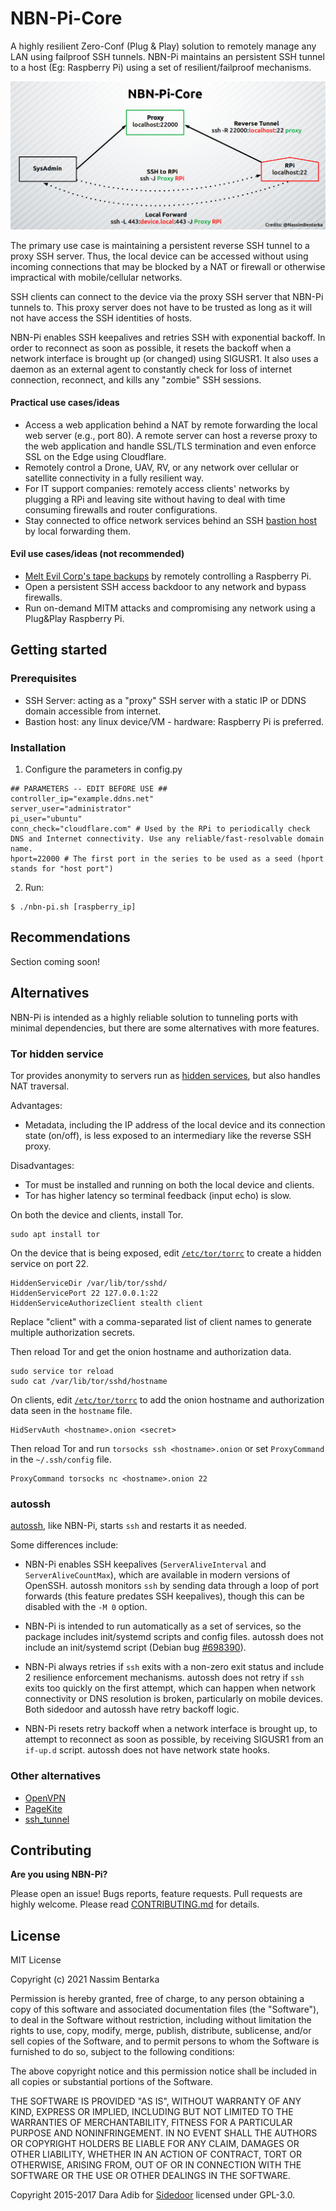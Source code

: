 # NBN-Pi-Core
A highly resilient Zero-Conf (Plug & Play) solution to remotely manage any LAN using failproof SSH tunnels.
NBN-Pi maintains an persistent SSH tunnel to a host (Eg: Raspberry Pi) using a set of resilient/failproof mechanisms.

![NBN-Pi Tunneling](https://github.com/NassimBentarka/NBN-Pi-Core/raw/main/docs/assets/NBN-Pi-Core%20Diagram.png)

The primary use case is maintaining a persistent reverse SSH tunnel to a proxy SSH server. Thus, the local device can be accessed without using incoming connections that may be blocked by a NAT or firewall or otherwise impractical with mobile/cellular networks.

SSH clients can connect to the device via the proxy SSH server that NBN-Pi tunnels to. This proxy server does not have to be trusted as long as it will not have access the SSH identities of hosts.

NBN-Pi enables SSH keepalives and retries SSH with exponential backoff. In order to reconnect as soon as possible, it resets the backoff when a network interface is brought up (or changed) using SIGUSR1. It also uses a daemon as an external agent to constantly check for loss of internet connection, reconnect, and kills any "zombie" SSH sessions.

#### Practical use cases/ideas

 * Access a web application behind a NAT by remote forwarding the local web server (e.g., port 80). A remote server can host a reverse proxy to the web application and handle SSL/TLS termination and even enforce SSL on the Edge using Cloudflare.
 * Remotely control a Drone, UAV, RV, or any network over cellular or satellite connectivity in a fully resilient way.
 * For IT support companies: remotely access clients' networks by plugging a RPi and leaving site without having to deal with time consuming firewalls and router configurations.
 * Stay connected to office network services behind an SSH [bastion host](https://en.wikipedia.org/wiki/Bastion_host) by local forwarding them.

#### Evil use cases/ideas (not recommended)
 * [Melt Evil Corp's tape backups][mrrobot] by remotely controlling a Raspberry Pi.
 * Open a persistent SSH access backdoor to any network and bypass firewalls.
 * Run on-demand MITM attacks and compromising any network using a Plug&Play Raspberry Pi.

## Getting started

### Prerequisites
  * SSH Server: acting as a "proxy" SSH server with a static IP or DDNS domain accessible from internet.
  * Bastion host: any linux device/VM - hardware: Raspberry Pi is preferred.

### Installation

  1. Configure the parameters in config.py

```
## PARAMETERS -- EDIT BEFORE USE ##
controller_ip="example.ddns.net"
server_user="administrator"
pi_user="ubuntu"
conn_check="cloudflare.com" # Used by the RPi to periodically check DNS and Internet connectivity. Use any reliable/fast-resolvable domain name.
hport=22000 # The first port in the series to be used as a seed (hport stands for "host port")
```
  2. Run:
```
$ ./nbn-pi.sh [raspberry_ip]
```

## Recommendations

Section coming soon!

## Alternatives

NBN-Pi is intended as a highly reliable solution to tunneling ports with minimal dependencies, but there are some alternatives with more features.

### Tor hidden service

Tor provides anonymity to servers run as [hidden services][hidden-service], but also handles NAT traversal.

Advantages:

 * Metadata, including the IP address of the local device and its connection state (on/off), is less exposed to an intermediary like the reverse SSH proxy.

Disadvantages:

 * Tor must be installed and running on both the local device and clients.
 * Tor has higher latency so terminal feedback (input echo) is slow.

On both the device and clients, install Tor.

    sudo apt install tor

On the device that is being exposed, edit [`/etc/tor/torrc`][torrc] to create a hidden service on port 22.

    HiddenServiceDir /var/lib/tor/sshd/
    HiddenServicePort 22 127.0.0.1:22
    HiddenServiceAuthorizeClient stealth client

Replace "client" with a comma-separated list of client names to generate multiple authorization secrets.

Then reload Tor and get the onion hostname and authorization data.

    sudo service tor reload
    sudo cat /var/lib/tor/sshd/hostname

On clients, edit [`/etc/tor/torrc`][torrc] to add the onion hostname and authorization data seen in the `hostname` file.

    HidServAuth <hostname>.onion <secret>

Then reload Tor and run `torsocks ssh <hostname>.onion` or set `ProxyCommand` in the `~/.ssh/config` file.

    ProxyCommand torsocks nc <hostname>.onion 22

### autossh

[autossh](http://www.harding.motd.ca/autossh/), like NBN-Pi, starts `ssh` and restarts it as needed.

Some differences include:

 * NBN-Pi enables SSH keepalives
   (`ServerAliveInterval` and `ServerAliveCountMax`),
   which are available in modern versions of OpenSSH.
   autossh monitors `ssh` by sending data through
   a loop of port forwards (this feature predates SSH keepalives),
   though this can be disabled with the `-M 0` option.

 * NBN-Pi is intended to run automatically as a set of services,
   so the package includes init/systemd scripts and config files.
   autossh does not include an init/systemd script
   (Debian bug [#698390](https://bugs.debian.org/698390)).

 * NBN-Pi always retries if `ssh` exits with a non-zero exit status and include 2 resilience enforcement mechanisms.
   autossh does not retry if `ssh` exits too quickly on the first attempt,
   which can happen when network connectivity or DNS resolution
   is broken, particularly on mobile devices.
   Both sidedoor and autossh have retry backoff logic.

 * NBN-Pi resets retry backoff when a network interface is brought up,
   to attempt to reconnect as soon as possible, by receiving SIGUSR1
   from an `if-up.d` script. autossh does not have network state hooks.

### Other alternatives

 * [OpenVPN](https://en.wikipedia.org/wiki/OpenVPN)
 * [PageKite](https://github.com/pagekite/PyPagekite/)
 * [ssh_tunnel](http://sshtunnel.sourceforge.net/)


## Contributing

**Are you using NBN-Pi?**

Please open an issue!
Bugs reports, feature requests.
Pull requests are highly welcome. Please read [CONTRIBUTING.md](CONTRIBUTING.md) for details.

## License

MIT License

Copyright (c) 2021 Nassim Bentarka

Permission is hereby granted, free of charge, to any person obtaining a copy
of this software and associated documentation files (the "Software"), to deal
in the Software without restriction, including without limitation the rights
to use, copy, modify, merge, publish, distribute, sublicense, and/or sell
copies of the Software, and to permit persons to whom the Software is
furnished to do so, subject to the following conditions:

The above copyright notice and this permission notice shall be included in all
copies or substantial portions of the Software.

THE SOFTWARE IS PROVIDED "AS IS", WITHOUT WARRANTY OF ANY KIND, EXPRESS OR
IMPLIED, INCLUDING BUT NOT LIMITED TO THE WARRANTIES OF MERCHANTABILITY,
FITNESS FOR A PARTICULAR PURPOSE AND NONINFRINGEMENT. IN NO EVENT SHALL THE
AUTHORS OR COPYRIGHT HOLDERS BE LIABLE FOR ANY CLAIM, DAMAGES OR OTHER
LIABILITY, WHETHER IN AN ACTION OF CONTRACT, TORT OR OTHERWISE, ARISING FROM,
OUT OF OR IN CONNECTION WITH THE SOFTWARE OR THE USE OR OTHER DEALINGS IN THE
SOFTWARE.

Copyright 2015-2017 Dara Adib for [Sidedoor](https://github.com/daradib/sidedoor) licensed under GPL-3.0.

[mrrobot]: https://www.forbes.com/sites/abigailtracy/2015/07/15/hacking-the-hacks-mr-robot-episode-four-sam-esmail/
[edgeos]: https://help.ubnt.com/hc/en-us/articles/205202560-EdgeMAX-Add-other-Debian-packages-to-EdgeOS
[portforwarding]: https://blog.trackets.com/2014/05/17/ssh-tunnel-local-and-remote-port-forwarding-explained-with-examples.html
[hidden-service]: https://www.torproject.org/docs/tor-hidden-service.html.en
[torrc]: https://www.torproject.org/docs/tor-manual.html.en

